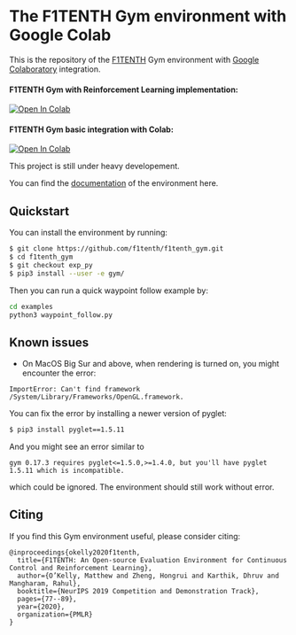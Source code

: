 # The F1TENTH Gym environment with Google Colab

This is the repository of the [F1TENTH](https://f1tenth.org/) Gym environment with [Google Colaboratory](https://research.google.com/colaboratory/) integration.

#### F1TENTH Gym with Reinforcement Learning implementation:
[![Open In Colab](https://colab.research.google.com/assets/colab-badge.svg)](https://colab.research.google.com/github/avantgarda/f1tenth_gym/blob/colab/colab/F1TenthGymRL.ipynb)
#### F1TENTH Gym basic integration with Colab:
[![Open In Colab](https://colab.research.google.com/assets/colab-badge.svg)](https://colab.research.google.com/github/avantgarda/f1tenth_gym/blob/colab/colab/F1TenthGym.ipynb)

This project is still under heavy developement.

You can find the [documentation](https://f1tenth-gym.readthedocs.io/en/latest/) of the environment here.

## Quickstart
You can install the environment by running:

```bash
$ git clone https://github.com/f1tenth/f1tenth_gym.git
$ cd f1tenth_gym
$ git checkout exp_py
$ pip3 install --user -e gym/
```

Then you can run a quick waypoint follow example by:
```bash
cd examples
python3 waypoint_follow.py
```

## Known issues
- On MacOS Big Sur and above, when rendering is turned on, you might encounter the error:
```
ImportError: Can't find framework /System/Library/Frameworks/OpenGL.framework.
```
You can fix the error by installing a newer version of pyglet:
```bash
$ pip3 install pyglet==1.5.11
```
And you might see an error similar to
```
gym 0.17.3 requires pyglet<=1.5.0,>=1.4.0, but you'll have pyglet 1.5.11 which is incompatible.
```
which could be ignored. The environment should still work without error.

## Citing
If you find this Gym environment useful, please consider citing:

```
@inproceedings{okelly2020f1tenth,
  title={F1TENTH: An Open-source Evaluation Environment for Continuous Control and Reinforcement Learning},
  author={O’Kelly, Matthew and Zheng, Hongrui and Karthik, Dhruv and Mangharam, Rahul},
  booktitle={NeurIPS 2019 Competition and Demonstration Track},
  pages={77--89},
  year={2020},
  organization={PMLR}
}
```
